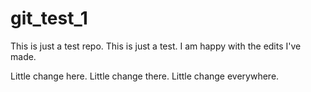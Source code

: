 # git_test_1

This is just a test repo.
This is just a test. I am happy with the edits I've made.

Little change here.
Little change there.
Little change everywhere.
